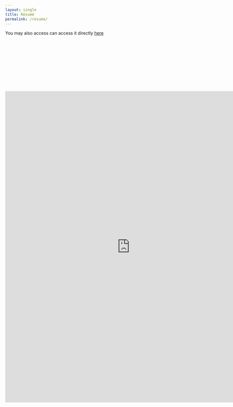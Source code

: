 ```yaml
---
layout: single
title: Résumé
permalink: /resume/
---
```


You may also access can access it directly [here](https://raw.githubusercontent.com/plasmatic1/resume/master/resume.pdf)

<object data="" type="application/pdf"></object>

<iframe
        src="https://drive.google.com/viewerng/viewer?embedded=true&url=https://raw.githubusercontent.com/plasmatic1/resume/master/resume.pdf#toolbar=0&scrollbar=0"
        frameBorder="0"
        scrolling="auto"
        height="1000pt"
        width="800pt"
></iframe>
